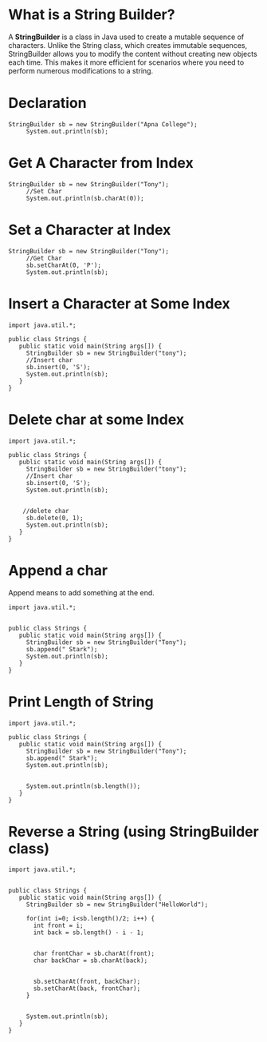 # What is a String Builder?
A **StringBuilder** is a class in Java used to create a mutable sequence of characters. Unlike the String class, which creates immutable sequences, StringBuilder allows you to modify the content without creating new objects each time. This makes it more efficient for scenarios where you need to perform numerous modifications to a string.
# Declaration
```
StringBuilder sb = new StringBuilder("Apna College");
     System.out.println(sb);
```
# Get A Character from Index
```
StringBuilder sb = new StringBuilder("Tony");
     //Set Char
     System.out.println(sb.charAt(0));
```
# Set a Character at Index
```
StringBuilder sb = new StringBuilder("Tony");
     //Get Char
     sb.setCharAt(0, 'P');
     System.out.println(sb);
```
# Insert a Character at Some Index
```
import java.util.*;

public class Strings {
   public static void main(String args[]) {
     StringBuilder sb = new StringBuilder("tony");
     //Insert char
     sb.insert(0, 'S');
     System.out.println(sb);
   }
}
```
# Delete char at some Index
```
import java.util.*;

public class Strings {
   public static void main(String args[]) {
     StringBuilder sb = new StringBuilder("tony");
     //Insert char
     sb.insert(0, 'S');
     System.out.println(sb);


	//delete char
     sb.delete(0, 1);
     System.out.println(sb);
   }
}
```
# Append a char 
Append means to add something at the end.
```
import java.util.*;


public class Strings {
   public static void main(String args[]) {
     StringBuilder sb = new StringBuilder("Tony");
     sb.append(" Stark");
     System.out.println(sb); 
   }
}
```
# Print Length of String
```
import java.util.*;

public class Strings {
   public static void main(String args[]) {
     StringBuilder sb = new StringBuilder("Tony");
     sb.append(" Stark");
     System.out.println(sb); 


     System.out.println(sb.length());
   }
}
```
# Reverse a String (using StringBuilder class)
```
import java.util.*;


public class Strings {
   public static void main(String args[]) {
     StringBuilder sb = new StringBuilder("HelloWorld");
    
     for(int i=0; i<sb.length()/2; i++) {
       int front = i;
       int back = sb.length() - i - 1;


       char frontChar = sb.charAt(front);
       char backChar = sb.charAt(back);


       sb.setCharAt(front, backChar);
       sb.setCharAt(back, frontChar);
     }


     System.out.println(sb);
   }
}
```
